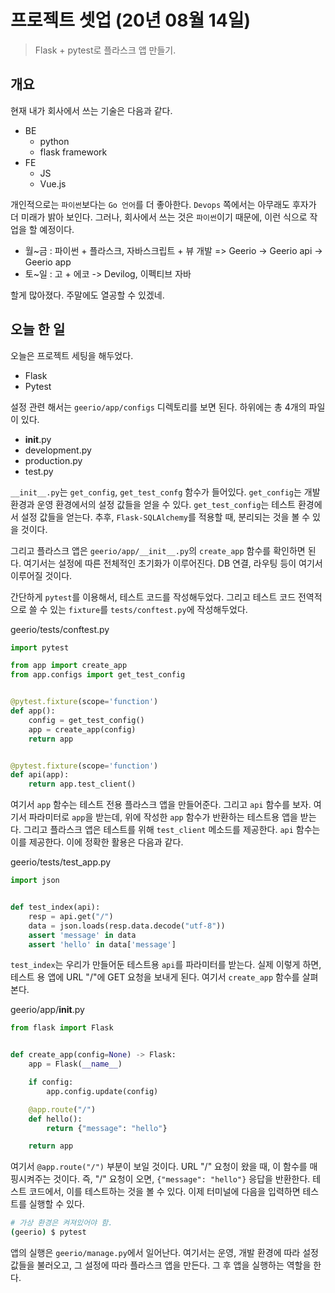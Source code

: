 # 프로젝트 셋업 (20년 08월 14일)

> Flask + pytest로 플라스크 앱 만들기.

## 개요

현재 내가 회사에서 쓰는 기술은 다음과 같다.

* BE
  * python
  * flask framework
* FE
  * JS
  * Vue.js


개인적으로는 `파이썬`보다는 `Go 언어`를 더 좋아한다. `Devops` 쪽에서는 아무래도 후자가 더 미래가 밝아 보인다. 그러나, 회사에서 쓰는 것은 `파이썬`이기 때문에, 이런 식으로 작업을 할 예정이다.

* 월~금 : 파이썬 + 플라스크, 자바스크립트 + 뷰 개발 => Geerio -> Geerio api -> Geerio app
* 토~일 : 고 + 에코 -> Devilog, 이펙티브 자바 
  
할게 많아졌다. 주말에도 열공할 수 있겠네.


## 오늘 한 일

오늘은 프로젝트 세팅을 해두었다.

* Flask 
* Pytest

설정 관련 해서는 `geerio/app/configs` 디렉토리를 보면 된다. 하위에는 총 4개의 파일이 있다.

* __init__.py
* development.py
* production.py
* test.py

`__init__.py`는 `get_config`, `get_test_confg` 함수가 들어있다. `get_config`는 개발 환경과 운영 환경에서의 설정 값들을 얻을 수 있다. `get_test_config`는 테스트 환경에서 설정 값들을 얻는다. 추후, `Flask-SQLAlchemy`를 적용할 때, 분리되는 것을 볼 수 있을 것이다.

그리고 플라스크 앱은 `geerio/app/__init__.py`의 `create_app` 함수를 확인하면 된다. 여기서는 설정에 따른 전체적인 초기화가 이루어진다. DB 연결, 라우팅 등이 여기서 이루어질 것이다.

간단하게 `pytest`를 이용해서, 테스트 코드를 작성해두었다. 그리고 테스트 코드 전역적으로 쓸 수 있는 `fixture`를 `tests/conftest.py`에 작성해두었다. 

geerio/tests/conftest.py
```python
import pytest

from app import create_app
from app.configs import get_test_config


@pytest.fixture(scope='function')
def app():
    config = get_test_config()
    app = create_app(config)
    return app


@pytest.fixture(scope='function')
def api(app):
    return app.test_client()

```

여기서 `app` 함수는 테스트 전용 플라스크 앱을 만들어준다. 그리고 `api` 함수를 보자. 여기서 파라미터로 `app`을 받는데, 위에 작성한 `app` 함수가 반환하는 테스트용 앱을 받는다. 그리고 플라스크 앱은 테스트를 위해 `test_client` 메소드를 제공한다. `api` 함수는 이를 제공한다. 이에 정확한 활용은 다음과 같다.

geerio/tests/test_app.py
```python
import json


def test_index(api):
    resp = api.get("/")
    data = json.loads(resp.data.decode("utf-8"))
    assert 'message' in data
    assert 'hello' in data['message']
```

`test_index`는 우리가 만들어둔 테스트용 `api`를 파라미터를 받는다. 실제 이렇게 하면, 테스트 용 앱에 URL "/"에 GET 요청을 보내게 된다. 여기서 `create_app` 함수를 살펴본다.

geerio/app/__init__.py
```python
from flask import Flask


def create_app(config=None) -> Flask:
    app = Flask(__name__)

    if config:
        app.config.update(config)

    @app.route("/")
    def hello():
        return {"message": "hello"}

    return app
```

여기서 `@app.route("/")` 부분이 보일 것이다. URL "/" 요청이 왔을 때, 이 함수를 매핑시켜주는 것이다. 즉, "/" 요청이 오면, `{"message": "hello"}` 응답을 반환한다. 테스트 코드에서, 이를 테스트하는 것을 볼 수 있다. 이제 터미널에 다음을 입력하면 테스트를 실행할 수 있다.

```bash
# 가상 환경은 켜져있어야 함.
(geerio) $ pytest
```

앱의 실행은 `geerio/manage.py`에서 일어난다. 여기서는 운영, 개발 환경에 따라 설정 값들을 불러오고, 그 설정에 따라 플라스크 앱을 만든다. 그 후 앱을 실행하는 역할을 한다.